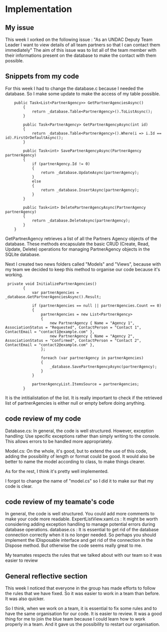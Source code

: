 # Implementation

## My issue
This week I xorked on the following issue : "As an UNDAC Deputy Team Leader I want to view details of all team partners so that I can contact them 
immediately"
The aim of this issue was to list all of the team member with their informations present on the database to make the contact with them possible. 

## Snippets from my code

For this week I had to change the database.c because I needed the database. So I make some update to make the access of my table possible.

```
    public Task<List<PartnerAgency>> GetPartnerAgenciesAsync()
        {
            return _database.Table<PartnerAgency>().ToListAsync();
        }

        public Task<PartnerAgency> GetPartnerAgencyAsync(int id)
        {
            return _database.Table<PartnerAgency>().Where(i => i.Id == id).FirstOrDefaultAsync();
        }

        public Task<int> SavePartnerAgencyAsync(PartnerAgency partnerAgency)
        {
            if (partnerAgency.Id != 0)
            {
                return _database.UpdateAsync(partnerAgency);
            }
            else
            {
                return _database.InsertAsync(partnerAgency);
            }
        }

        public Task<int> DeletePartnerAgencyAsync(PartnerAgency partnerAgency)
        {
            return _database.DeleteAsync(partnerAgency);
        }
    }
```

GetPartnerAgency retrieves a list of all the Partners Agency objects of the database. 
These methods encapsulate the basic CRUD (Create, Read, Update, Delete) operations for managing PartnerAgency objects in the SQLite database. 

Next I created two news folders called "Models" and "Views", because with my team we decided to keep this method to organise our code because it's working. 

```
 private void InitializePartnerAgencies()
        {
            var partnerAgencies = _database.GetPartnerAgenciesAsync().Result;

            if (partnerAgencies == null || partnerAgencies.Count == 0)
            {
                partnerAgencies = new List<PartnerAgency>
                {
                    new PartnerAgency { Name = "Agency 1", AssociationStatus = "Requested", ContactPerson = "Contact 1", ContactEmail = "contact1@example.com" },
                    new PartnerAgency { Name = "Agency 2", AssociationStatus = "Confirmed", ContactPerson = "Contact 2", ContactEmail = "contact2@example.com" },
                };

                foreach (var partnerAgency in partnerAgencies)
                {
                    _database.SavePartnerAgencyAsync(partnerAgency);
                }
            }

            partnerAgencyList.ItemsSource = partnerAgencies;
        }
```
It is the intitialistation of the list. It is really important to check if the retrieved list of partnerAgencies is either null or empty before doing anything.

## code review of my code

Database.cs:
In general, the code is well structured.
However, exception handling: Use specific exceptions rather than simply writing to the console. This allows errors to be handled more appropriately.

Model.cs:
On the whole, it's good, but to extend the use of this code, adding the possibility of length or format could be good.
It would also be better to name the model according to class, to make things clearer.

As for the rest, I think it's pretty well implemented.


I forgot to change the name of "model.cs" so I did it to make sur that my code is clear. 

## code review of my teamate's code

In general, the code is well structured.
You could add more comments to make your code more readable.
ExpertListView.xaml.cs : It might be worth considering adding exception handling to manage potential errors during database operations.
database.cs : It is essential to get rid of the database connection correctly when it is no longer needed. So perhaps you should implement the IDisposable interface and get rid of the connection in the Dispose method.
But otherwise the code seems really great to me.


My teamates respects the rules that we talked about with our team so it was easier to review

## General reflective section

This week I noticed that everyone in the group has made efforts to follow the rules that we have fixed.
So it was easier to work in a team than before. 
It was also quicker. 

So I think, when we work on a team, it is essential to fix some rules and to have the same organisation for our code. It is easier to review.
It was a good thing for me to join the blue team because I could learn how to work properly in a team. 
And it gave us the possibility to restart our organisation.



